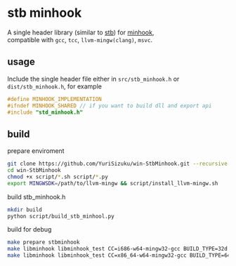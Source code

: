 # stb minhook

A single header library (similar to [stb](https://github.com/nothings/stb)) for [minhook](https://github.com/TsudaKageyu/minhook),  
compatible with `gcc`, `tcc`, `llvm-mingw(clang)`, `msvc`.  

## usage

Include the single header file either in `src/stb_minhook.h` or `dist/stb_minhook.h`, for example

```c
#define MINHOOK_IMPLEMENTATION
#ifndef MINHOOK_SHARED // if you want to build dll and export api
#include "std_minhook.h"
```

## build

prepare enviroment

```sh
git clone https://github.com/YuriSizuku/win-StbMinhook.git --recursive
cd win-StbMinhook
chmod +x script/*.sh script/*.py
export MINGWSDK=/path/to/llvm-mingw && script/install_llvm-mingw.sh
```

build stb_minhook.h

```sh
mkdir build
python script/build_stb_minhool.py
```

build for debug

```sh
make prepare stbminhook
make libminhook libminhook_test CC=i686-w64-mingw32-gcc BUILD_TYPE=32d
make libminhook libminhook_test CC=x86_64-w64-mingw32-gcc BUILD_TYPE=64d
```
